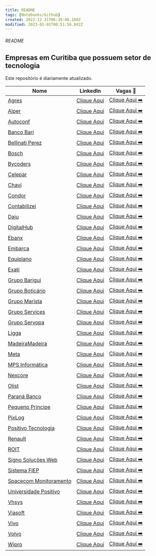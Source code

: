 ```yaml
---
title: README
tags: [Notebooks/Github]
created: 2022-12-31T06:39:08.160Z
modified: 2023-01-01T00:51:58.842Z
---
```


###### README

## Empresas em Curitiba que possuem setor de tecnologia

Este repositório é diariamente atualizado.

| Nome                                                          | LinkedIn                                                                                    | Vagas 🔗                                                                                                                                             |
| ------------------------------------------------------------- | ------------------------------------------------------------------------------------------- | ---------------------------------------------------------------------------------------------------------------------------------------------------- |
| [Agres](https://agres.com.br/)                                | [Clique Aqui](https://www.linkedin.com/company/agresagricultura)                            | [Clique Aqui ➡️](https://agres.com.br/oportunidades/)                                                                                                |
| [Alper](https://agenciaalper.com.br)                          | [Clique Aqui](https://www.linkedin.com/company/agencia-alper/)                              | [Clique Aqui ➡️](https://agenciaalper.com.br/trabalhe-conosco/)                                                                                      |
| [Autoconf](https://autoconf.com.br/)                          | [Clique Aqui](https://www.linkedin.com/company/autoconf)                                    | [Clique Aqui ➡️](https://www.linkedin.com/company/autoconf/jobs/)                                                                                    |
| [Banco Bari](https://bancobari.com.br/)                       | [Clique Aqui](https://www.linkedin.com/company/bancobari/)                                  | [Clique Aqui ➡️](https://www.linkedin.com/company/bancobari/jobs/)                                                                                   |
| [Bellinati Perez](https://www.bellinatiperez.com.br/)         | [Clique Aqui](https://www.linkedin.com/company/bellinati-perez/)                            | [Clique Aqui ➡️](https://jobs.kenoby.com/bellinati)                                                                                                  |
| [Bosch](https://www.bosch.com.br)                             | [Clique Aqui](https://www.linkedin.com/company/bosch/)                                      | [Clique Aqui ➡️](https://careers.smartrecruiters.com/BoschGroup/brazil)                                                                              |
| [Bycoders](https://www.bycoders.com.br)                       | [Clique Aqui](https://www.linkedin.com/company/bycoders-tecnologia/)                        | [Clique Aqui ➡️](https://www.bycoders.com.br/careers)                                                                                                |
| [Celepar](https://www.celepar.pr.gov.br/)                     | [Clique Aqui](https://www.linkedin.com/company/celeparcomunica/)                            | [Clique Aqui ➡️](https://www4.pr.gov.br/gee/jsp/frm_busca_vagas.jsp)                                                                                 |
| [Chavi](https://chavi.com.br)                                 | [Clique Aqui](https://www.linkedin.com/company/chavidigital/)                               | [Clique Aqui ➡️](https://chavi.com.br/trabalhe-conosco/)                                                                                             |
| [Condor](https://www.condor.com.br/)                          | [Clique Aqui](https://www.linkedin.com/company/redecondor)                                  | [Clique Aqui ➡️](https://www.linkedin.com/company/redecondor/jobs/)                                                                                  |
| [Contabilizei](https://www.contabilizei.com.br/)              | [Clique Aqui](https://www.linkedin.com/company/contabilizei)                                | [Clique Aqui ➡️](https://contabilizei.gupy.io/)                                                                                                      |
| [Daju](https://www.daju.com.br/)                              | [Clique Aqui](https://www.linkedin.com/company/lojas-daju/)                                 | [Clique Aqui ➡️](https://lojasdaju.abler.com.br/)                                                                                                    |
| [DigitalHub](https://www.digitalhub.com.br/)                  | [Clique Aqui](https://www.linkedin.com/company/digital-hub-adobe-magento-solution-partner/) | [Clique Aqui ➡️](https://www.digitalhub.com.br/trabalhe-conosco/)                                                                                    |
| [Ebanx](https://business.ebanx.com/pt-br/)                    | [Clique Aqui](https://www.linkedin.com/company/ebanx/)                                      | [Clique Aqui ➡️](https://boards.greenhouse.io/ebanx)                                                                                                 |
| [Embarca](https://www.embarca.ai/)                            | [Clique Aqui](https://www.linkedin.com/company/embarcabrasil/)                              | [Clique Aqui ➡️](https://embarca.abler.com.br/)                                                                                                      |
| [Equiplano](https://www.equiplano.com.br/index.php)           | [Clique Aqui](https://www.linkedin.com/company/equiplano/)                                  | [Clique Aqui ➡️](https://equiplanosistemas.solides.jobs/)                                                                                            |
| [Exati](https://exati.com.br/)                                | [Clique Aqui](https://www.linkedin.com/company/exati-tecnologia/)                           | [Clique Aqui ➡️](https://exati.solides.jobs/)                                                                                                        |
| [Grupo Barigui](https://www.grupobarigui.com.br/)             | [Clique Aqui](https://www.linkedin.com/company/grupo-barigui/)                              | [Clique Aqui ➡️](https://grupobarigui.abler.com.br/)                                                                                                 |
| [Grupo Boticário](https://www.grupoboticario.com.br/)         | [Clique Aqui](https://www.linkedin.com/company/grupo-boticario/)                            | [Clique Aqui ➡️](https://grupoboticario.gupy.io/)                                                                                                    |
| [Grupo Marista](http://www.grupomarista.org.br)               | [Clique Aqui](https://www.linkedin.com/company/grupo-marista/)                              | [Clique Aqui ➡️](https://jobs.kenoby.com/grupomarista)                                                                                               |
| [Grupo Services](https://gruposervices.com.br/)               | [Clique Aqui](https://www.linkedin.com/company/gruposervicesbywebhelp/)                     | [Clique Aqui ➡️](https://www.linkedin.com/company/gruposervicesbywebhelp/jobs/)                                                                      |
| [Grupo Servopa](http://gruposervopa.com.br/)                  | [Clique Aqui](https://www.linkedin.com/company/grupo-servopa/)                              | [Clique Aqui ➡️](https://servopa.gupy.io/)                                                                                                           |
| [Ligga](https://liggavc.com.br/)                              | [Clique Aqui](https://www.linkedin.com/company/liggavc)                                     | [Clique Aqui ➡️](https://liggatelecom.gupy.io/)                                                                                                      |
| [MadeiraMadeira](https://www.madeiramadeira.com.br/)          | [Clique Aqui](https://www.linkedin.com/company/madeiramadeira/)                             | [Clique Aqui ➡️](https://madeiracarreira.gupy.io/)                                                                                                   |
| [Meta](https://www.meta.com.br/)                              | [Clique Aqui](https://www.linkedin.com/company/metaoficial)                                 | [Clique Aqui ➡️](https://www.linkedin.com/company/metaoficial/jobs/)                                                                                 |
| [MPS Informática](https://www.mps.com.br/)                    | [Clique Aqui](https://www.linkedin.com/company/mps-informatica-ltda)                        | [Clique Aqui ➡️](https://www.linkedin.com/company/mps-informatica-ltda/jobs/)                                                                        |
| [Nexcore](https://nexcore.com.br)                             | [Clique Aqui](https://www.linkedin.com/company/nexcore-tecnologia)                          | [Clique Aqui ➡️](https://nexcore.com.br/trabalhe-conosco/)                                                                                           |
| [Olist](https://olist.com)                                    | [Clique Aqui](https://www.linkedin.com/company/olist/)                                      | [Clique Aqui ➡️](https://olist.gupy.io/)                                                                                                             |
| [Paraná Banco](https://site.paranabanco.com.br/)              | [Clique Aqui](https://www.linkedin.com/company/paran-banco-s-a/)                            | [Clique Aqui ➡️](https://jobs.quickin.io/paranabanco/jobs)                                                                                           |
| [Pequeno Principe](pequenoprincipe.org.br/hospital/)          | [Clique Aqui](https://www.linkedin.com/company/hospitalpequenoprincipe/)                    | [Clique Aqui ➡️](https://trabalheconosco.vagas.com.br/hpp)                                                                                           |
| [PixLog](https://pixlog.com.br/)                              | [Clique Aqui](https://www.linkedin.com/company/pixlog/)                                     | [Clique Aqui ➡️](https://www.linkedin.com/company/pixlog/jobs)                                                                                       |
| [Positivo Tecnologia](https://www.positivotecnologia.com.br/) | [Clique Aqui](https://www.linkedin.com/company/positivo-tecnologia)                         | [Clique Aqui ➡️](https://positivotecnologia.gupy.io/)                                                                                                |
| [Renault](https://www.renault.com.br/)                        | [Clique Aqui](https://www.linkedin.com/company/renaultgroup/)                               | [Clique Aqui ➡️](https://jobs.kenoby.com/renaultbrasil/)                                                                                             |
| [ROIT](https://roit.com.br/)                                  | [Clique Aqui](https://www.linkedin.com/company/roit-ai/)                                    | [Clique Aqui ➡️](https://www.glassdoor.com.br/Vagas/ROIT-Vagas-E2492726.htm)                                                                         |
| [Signo Soluções Web](https://site.signoweb.com.br/)           | [Clique Aqui](https://www.linkedin.com/company/signoweb/)                                   | [Clique Aqui ➡️](https://signoweb.abler.com.br/)                                                                                                     |
| [Sistema FIEP](https://www.sistemafiep.org.br/)               | [Clique Aqui](https://www.linkedin.com/company/sistemafiep/)                                | [Clique Aqui ➡️](https://jobs.jobconvo.com/pt-br/careers/sistema-fiep/35ad6a0f-51a9-4b5f-b1fe-154124819dfd/)                                         |
| [Spacecom Monitoramento](https://www.spacecom.com.br/)        | [Clique Aqui](https://www.linkedin.com/company/spacecomm/)                                  | [Clique Aqui ➡️](https://spacecom.solides.jobs/)                                                                                                     |
| [Universidade Positivo](up.edu.br)                            | [Clique Aqui](https://www.linkedin.com/school/universidadepositivo)                         | [Clique Aqui ➡️](https://up.gupy.io/)                                                                                                                |
| [Vhsys](https://www.vhsys.com.br/)                            | [Clique Aqui](https://www.linkedin.com/company/vhsys/)                                      | [Clique Aqui ➡️](https://vhsys.gupy.io/)                                                                                                             |
| [Viasoft ](https://viasoft.com.br)                            | [Clique Aqui](https://www.linkedin.com/company/viasoftoficial/)                             | [Clique Aqui ➡️](https://viasoft.gupy.io/)                                                                                                           |
| [Vivo](www.vivo.com.br)                                       | [Clique Aqui](www.linkedin.com/company/vivo-telefonicabr)                                   | [Clique Aqui ➡️](https://vivo.gupy.io/)                                                                                                              |
| [Volvo](https://www.volvocars.com/br)                         | [Clique Aqui](https://www.linkedin.com/company/volvo-group/)                                | [Clique Aqui ➡️](https://www.volvogroup.com/br/careers/job-openings.html#page=1&countries=Brazil)                                                    |
| [Wipro](https://www.wipro.com/)                               | [Clique Aqui](https://www.linkedin.com/company/wipro)                                       | [Clique Aqui ➡️](https://careers.wipro.com/careers-home/jobs?stretchUnits=KILOMETERS&stretch=10&location=Curitiba&lat=-25.42778&lng=-49.27306&woe=7) |
